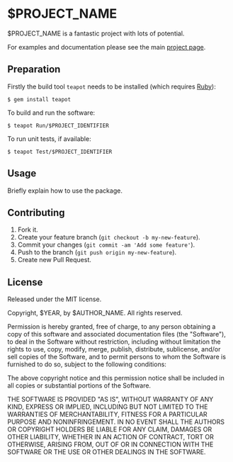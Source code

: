 # $PROJECT_NAME

$PROJECT_NAME is a fantastic project with lots of potential.

For examples and documentation please see the main [project page][1].

[1]: http://teapot.nz/

## Preparation

Firstly the build tool `teapot` needs to be installed (which requires [Ruby][2]):
 
	$ gem install teapot

To build and run the software:

	$ teapot Run/$PROJECT_IDENTIFIER

To run unit tests, if available:

	$ teapot Test/$PROJECT_IDENTIFIER

[2]: http://www.ruby-lang.org/en/downloads/

## Usage

Briefly explain how to use the package.

## Contributing

1. Fork it.
2. Create your feature branch (`git checkout -b my-new-feature`).
3. Commit your changes (`git commit -am 'Add some feature'`).
4. Push to the branch (`git push origin my-new-feature`).
5. Create new Pull Request.

## License

Released under the MIT license.

Copyright, $YEAR, by $AUTHOR_NAME. All rights reserved.

Permission is hereby granted, free of charge, to any person obtaining a copy
of this software and associated documentation files (the "Software"), to deal
in the Software without restriction, including without limitation the rights
to use, copy, modify, merge, publish, distribute, sublicense, and/or sell
copies of the Software, and to permit persons to whom the Software is
furnished to do so, subject to the following conditions:

The above copyright notice and this permission notice shall be included in
all copies or substantial portions of the Software.

THE SOFTWARE IS PROVIDED "AS IS", WITHOUT WARRANTY OF ANY KIND, EXPRESS OR
IMPLIED, INCLUDING BUT NOT LIMITED TO THE WARRANTIES OF MERCHANTABILITY,
FITNESS FOR A PARTICULAR PURPOSE AND NONINFRINGEMENT. IN NO EVENT SHALL THE
AUTHORS OR COPYRIGHT HOLDERS BE LIABLE FOR ANY CLAIM, DAMAGES OR OTHER
LIABILITY, WHETHER IN AN ACTION OF CONTRACT, TORT OR OTHERWISE, ARISING FROM,
OUT OF OR IN CONNECTION WITH THE SOFTWARE OR THE USE OR OTHER DEALINGS IN
THE SOFTWARE.
